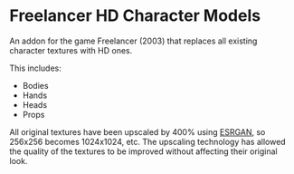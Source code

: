 # Freelancer HD Character Models
An addon for the game Freelancer (2003) that replaces all existing character textures with HD ones.

This includes:
* Bodies
* Hands
* Heads
* Props

All original textures have been upscaled by 400% using [ESRGAN](https://github.com/xinntao/ESRGAN), so 256x256 becomes 1024x1024, etc. The upscaling technology has allowed the quality of the textures to be improved without affecting their original look.
